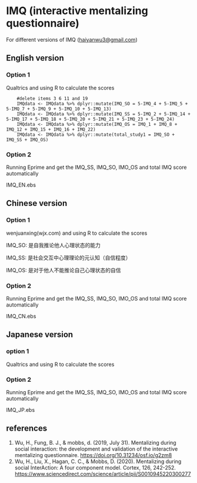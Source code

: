 # IMQ (interactive mentalizing questionnaire)

For different versions of IMQ (haiyanwu3@gmail.com)

## English version 
### Option 1

Qualtrics and using R to calculate the scores


        #delete items 3 6 11 and 19
        IMQdata <- IMQdata %>% dplyr::mutate(IMQ_SO = 5-IMQ_4 + 5-IMQ_5 + 5-IMQ_7 + 5-IMQ_9 + 5-IMQ_10 + 5-IMQ_13)
        IMQdata <- IMQdata %>% dplyr::mutate(IMQ_SS = 5-IMQ_2 + 5-IMQ_14 + 5-IMQ_17 + 5-IMQ_18 + 5-IMQ_20 + 5-IMQ_21 + 5-IMQ_23 + 5-IMQ_24)
        IMQdata <- IMQdata %>% dplyr::mutate(IMQ_OS = IMQ_1 + IMQ_8 + IMQ_12 + IMQ_15 + IMQ_16 + IMQ_22)
        IMQdata <- IMQdata %>% dplyr::mutate(total_study1 = IMQ_SO + IMQ_SS + IMQ_OS)



### Option 2

Running Eprime and get the IMQ_SS, IMQ_SO, IMO_OS and total IMQ score automatically

IMQ_EN.ebs


## Chinese version
### Option 1

wenjuanxing(wjx.com) and using R to calculate the scores

IMQ_SO: 是自我推论他人心理状态的能力

IMQ_SS: 是社会交互中心理理论的元认知（自信程度）

IMQ_OS: 是对于他人不能推论自己心理状态的自信


### Option 2
Running Eprime and get the IMQ_SS, IMQ_SO, IMO_OS and total IMQ score automatically

IMQ_CN.ebs


## Japanese version 
### option 1

Qualtrics and using R to calculate the scores


### Option 2
Running Eprime and get the IMQ_SS, IMQ_SO, IMO_OS and total IMQ score automatically

IMQ_JP.ebs


## references
1. Wu, H., Fung, B. J., & mobbs, d. (2019, July 31). Mentalizing during social interaction: the development and validation of the interactive mentalizing questionnaire. https://doi.org/10.31234/osf.io/g2zm8
2. Wu, H., Liu, X., Hagan, C. C., & Mobbs, D. (2020). Mentalizing during social InterAction: A four component model. Cortex, 126, 242-252.
https://www.sciencedirect.com/science/article/pii/S0010945220300277

